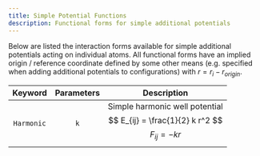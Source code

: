 ```yaml
---
title: Simple Potential Functions
description: Functional forms for simple additional potentials
---
```


Below are listed the interaction forms available for simple additional potentials acting on individual atoms. All functional forms have an implied origin / reference coordinate defined by some other means (e.g. specified when adding additional potentials to configurations) with $r = r_{i} - r_{origin}$.

|Keyword|Parameters|Description|
|:---:|:--------:|-----------|
|`Harmonic`|`k`|Simple harmonic well potential$$ E_{ij} = \frac{1}{2} k r^2 $$ $$ F_{ij} = -k r $$ |
